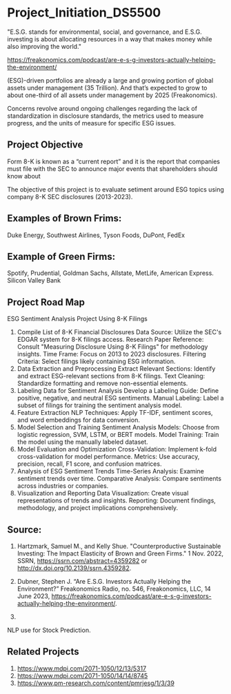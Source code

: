 # Project_Initiation_DS5500

"E.S.G. stands for environmental, social, and governance, and E.S.G. investing is about allocating resources in a way that makes money while also improving the world." 

https://freakonomics.com/podcast/are-e-s-g-investors-actually-helping-the-environment/

(ESG)-driven portfolios are already a large and growing portion of global assets under management (35 Trillion).  And that’s expected to grow to about one-third of all assets under management by 2025 (Freakonomics). 

Concerns revolve around ongoing challenges regarding the lack of standardization in disclosure standards, the metrics used to measure progress, and the units of measure for specific ESG issues. 


## Project Objective


Form 8-K is known as a “current report” and it is the report that companies must file with the SEC to announce major events that shareholders should know about

The objective of this project is to evaluate setiment around ESG topics using company 8-K SEC disclosures (2013-2023). 


## Examples of Brown Frims:

Duke Energy, Southwest Airlines, Tyson Foods, DuPont, FedEx

## Example of Green Firms:

Spotify, Prudential, Goldman Sachs, Allstate, MetLife, American Express. Silicon Valley Bank 



## Project Road Map

ESG Sentiment Analysis Project Using 8-K Filings
1. Compile List of 8-K Financial Disclosures
Data Source: Utilize the SEC's EDGAR system for 8-K filings access.
Research Paper Reference: Consult "Measuring Disclosure Using 8-K Filings" for methodology insights.
Time Frame: Focus on 2013 to 2023 disclosures.
Filtering Criteria: Select filings likely containing ESG information.
2. Data Extraction and Preprocessing
Extract Relevant Sections: Identify and extract ESG-relevant sections from 8-K filings.
Text Cleaning: Standardize formatting and remove non-essential elements.
3. Labeling Data for Sentiment Analysis
Develop a Labeling Guide: Define positive, negative, and neutral ESG sentiments.
Manual Labeling: Label a subset of filings for training the sentiment analysis model.
4. Feature Extraction
NLP Techniques: Apply TF-IDF, sentiment scores, and word embeddings for data conversion.
5. Model Selection and Training
Sentiment Analysis Models: Choose from logistic regression, SVM, LSTM, or BERT models.
Model Training: Train the model using the manually labeled dataset.
6. Model Evaluation and Optimization
Cross-Validation: Implement k-fold cross-validation for model performance.
Metrics: Use accuracy, precision, recall, F1 score, and confusion matrices.
7. Analysis of ESG Sentiment Trends
Time-Series Analysis: Examine sentiment trends over time.
Comparative Analysis: Compare sentiments across industries or companies.
8. Visualization and Reporting
Data Visualization: Create visual representations of trends and insights.
Reporting: Document findings, methodology, and project implications comprehensively.




## Source: 
1.  Hartzmark, Samuel M., and Kelly Shue. "Counterproductive Sustainable Investing: The Impact Elasticity of Brown and Green Firms." 1 Nov. 2022, SSRN, https://ssrn.com/abstract=4359282 or http://dx.doi.org/10.2139/ssrn.4359282.

2.  Dubner, Stephen J. “Are E.S.G. Investors Actually Helping the Environment?” Freakonomics Radio, no. 546, Freakonomics, LLC, 14 June 2023, https://freakonomics.com/podcast/are-e-s-g-investors-actually-helping-the-environment/.

3.  

NLP use for Stock Prediction. 


## Related Projects
1. https://www.mdpi.com/2071-1050/12/13/5317
2. https://www.mdpi.com/2071-1050/14/14/8745
3. https://www.pm-research.com/content/pmrjesg/1/3/39
